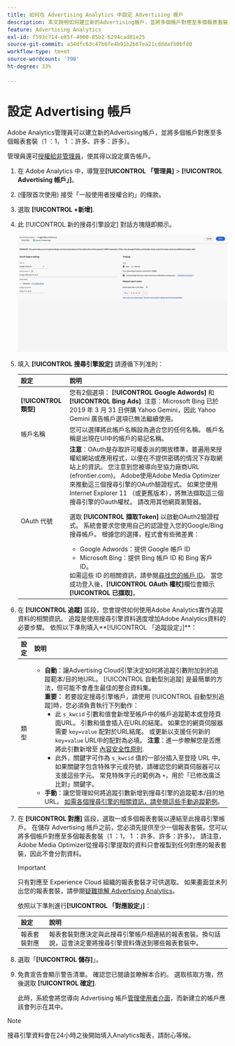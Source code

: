 ```yaml
---
title: 如何在 Advertising Analytics 中設定 Advertising 帳戶
description: 本文說明如何建立新的Advertising帳戶，並將多個帳戶對應至多個報表套裝。
feature: Advertising Analytics
exl-id: f593c714-e85f-4000-85b2-6294cad81e25
source-git-commit: a34dfc63c47b6fe4b91b2b67ea21cdddafb0bfd0
workflow-type: tm+mt
source-wordcount: '798'
ht-degree: 33%

---
```


# 設定 Advertising 帳戶

Adobe Analytics管理員可以建立新的Advertising帳戶，並將多個帳戶對應至多個報表套裝（1 ：1， 1 ：許多、許多：許多）。

管理員還可[授權給非管理員](/help/integrate/c-advertising-analytics/overview.md#section_FCC58EB635954A32990D4E67B52B4369)，使其得以設定廣告帳戶。

<!--
![](assets/aa_accounts.png)
-->

1. 在 Adobe Analytics 中，導覽至&#x200B;**[!UICONTROL 「管理員]** > **[!UICONTROL Advertising 帳戶」]**。
1. (僅限首次使用) 接受「一般使用者授權合約」的條款。
1. 選取 **[!UICONTROL +新增]**.
1. 此 [!UICONTROL 新的搜尋引擎設定] 對話方塊隨即顯示。

   ![](assets/aa-new-se-account.png)

1. 填入 **[!UICONTROL 搜尋引擎設定]** 請遵循下列准則：

   | 設定 | 說明 |
   | --- | --- |
   | **[!UICONTROL 類型]** | 您有2個選項： **[!UICONTROL Google Adwords]** 和 **[!UICONTROL Bing Ads]**.  注意：Microsoft Bing 已於 2019 年 3 月 31 日併購 Yahoo Gemini，因此 Yahoo Gemini 廣告帳戶選項已無法繼續使用。 |
   | 帳戶名稱 | 您可以選擇將此帳戶名稱設為適合您的任何名稱。  帳戶名稱是出現在UI中的帳戶的易記名稱。 |
   | OAuth 代號 | **注意**：OAuth是存取許可權委派的開放標準，普遍用來授權給網站或應用程式，以便在不提供密碼的情況下存取網站上的資訊。 您注意到您被導向至協力廠商URL (efrontier.com)。 Adobe使用Adobe Media Optimizer來推動這三個搜尋引擎的OAuth驗證程式。 如果您使用Internet Explorer 11 （或更舊版本），將無法擷取這三個搜尋引擎的Oauth權杖。 請改用其他網頁瀏覽器。<p>選取 **[!UICONTROL 擷取Token]** 以啟動OAuth2驗證程式。 系統會要求您使用自己的認證登入您的Google/Bing搜尋帳戶。 根據您的選擇，程式會有些微差異： <ul><li>Google Adwords：提供 Google 帳戶 ID</li><li>Microsoft Bing：提供 Bing 帳戶 ID 和 Bing 客戶 ID。</li></ul>如需這些 ID 的相關資訊，請參閱[尋找您的帳戶 ID](/help/integrate/c-advertising-analytics/c-adanalytics-workflow/aa-locate-account-id.md)。 當您成功登入後，**[!UICONTROL OAuth 權杖]**&#x200B;欄位會顯示&#x200B;**[!UICONTROL 已擷取]**。 |

1. 在 **[!UICONTROL 追蹤]** 區段，您會提供如何使用Adobe Analytics實作追蹤資料的相關資訊。 追蹤是使用搜尋引擎資料適度增加Adobe Analytics資料的必要步驟。
依照以下準則填入**[!UICONTROL 「追蹤設定」]**：

   | 設定 | 說明 |
   | --- | --- |
   | 類型 | <ul><li>**自動**：讓Advertising Cloud引擎決定如何將追蹤引數附加到的追蹤範本/目的地URL。 [!UICONTROL 自動型別追蹤] 是最簡單的方法，但可能不會產生最佳的整合資料集。<br>**重要：** 若要設定搜尋引擎帳戶，請使用 [!UICONTROL 自動型別追蹤]時，您必須負責執行下列動作：<ul><li>此 `s_kwcid` 引數和值會新增至帳戶中的帳戶追蹤範本或登陸頁面URL。 引數和值會插入在URL的結尾。 如果您的網頁伺服器需要 `key=value` 配對於URL結尾。 或更新以支援任何新的 `key=value` URL中的配對為必填。 **注意**：進一步瞭解您是否應將此引數新增至 [內容安全性原則](https://experienceleague.adobe.com/en/docs/id-service/using/reference/csp).</li><li>此外，關鍵字可作為 `s_kwcid` 值的一部分插入至登陸 URL 中。如果關鍵字包含特殊字元或符號，請確認您的網頁伺服器可以支援這些字元。 常見特殊字元的範例為 `+`，用於「已修改廣泛比對」關鍵字。</li></ul></li><li>**手動**：讓您管理如何將追蹤引數新增到搜尋引擎的追蹤範本/目的地URL。 [如需各個搜尋引擎的相關資訊，請參閱這些手動追蹤範例](/help/integrate/c-advertising-analytics/c-adanalytics-workflow/aa-manual-vs-automatic-tracking.md)。</li></ul> |

1. 在 **[!UICONTROL 對應]** 區段，選取一或多個報表套裝以連結至此搜尋引擎帳戶。 在儲存 Advertising 帳戶之前，您必須先提供至少一個報表套裝。您可以將多個帳戶對應至多個報表套裝（1 ：1， 1 ：許多、許多：許多）。 請注意，Adobe Media Optimizer從搜尋引擎提取的資料只會複製到任何對應的報表套裝，因此不會分割資料。

   >[!IMPORTANT]
   >
   >只有對應至 Experience Cloud 組織的報表套裝才可供選取。 如果畫面並未列出您的報表套裝，請參閱[疑難排解 Advertising Analytics](/help/integrate/c-advertising-analytics/c-adanalytics-workflow/aa-troubleshooting.md)。

   依照以下準則進行&#x200B;**[!UICONTROL 「對應設定」]**：

   | 設定 | 說明 |
   | --- | --- |
   | 報表套裝對應 | 報表套裝對應決定與此搜尋引擎帳戶相連結的報表套裝。換句話說，這會決定要將搜尋引擎資料傳送到哪些報表套裝中。 |


1. 選取「**[!UICONTROL 儲存]**」。
1. 免責宣告會顯示警告清單。 確認您已閱讀並瞭解本合約。 選取核取方塊，然後選取 **[!UICONTROL 確定]**.

   此時，系統會將您導向 Advertising 帳戶[管理使用者介面](/help/integrate/c-advertising-analytics/c-adanalytics-workflow/aa-manage-ad-accounts.md)，而新建立的帳戶應該會列示在其中。

>[!NOTE]
>
>搜尋引擎資料會在24小時之後開始填入Analytics報表，請耐心等候。

